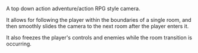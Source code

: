 A top down action adventure/action RPG style camera.

It allows for following the player within the boundaries of a single room, and then smoothly slides the camera to the next room after the player enters it.

It also freezes the player's controls and enemies while the room transition is occurring.
